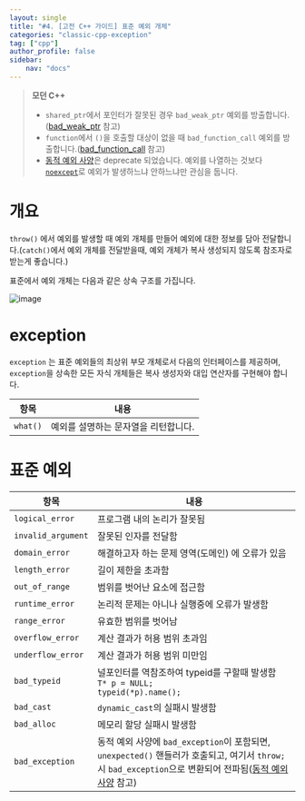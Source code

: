 ```yaml
---
layout: single
title: "#4. [고전 C++ 가이드] 표준 예외 개체"
categories: "classic-cpp-exception"
tag: ["cpp"]
author_profile: false
sidebar: 
    nav: "docs"
---
```


> **모던 C++**
> * `shared_ptr`에서 포인터가 잘못된 경우 `bad_weak_ptr` 예외를 방출합니다.([bad_weak_ptr](https://tango1202.github.io/mordern-cpp-stl/mordern-cpp-stl-shared_ptr-weak_ptr/#bad_weak_ptr) 참고)
> * `function`에서 `()`을 호출할 대상이 없을 때 `bad_function_call` 예외를 방출합니다.([bad_function_call](https://tango1202.github.io/mordern-cpp-stl/mordern-cpp-stl-function/#bad_function_call) 참고)
> * [동적 예외 사양](https://tango1202.github.io/classic-cpp-exception/classic-cpp-exception-mechanism/#%EB%8F%99%EC%A0%81-%EC%98%88%EC%99%B8-%EC%82%AC%EC%96%91)은 deprecate 되었습니다. 예외를 나열하는 것보다 [`noexcept`](https://tango1202.github.io/mordern-cpp/mordern-cpp-noexcept)로 예외가 발생하느냐 안하느냐만 관심을 둡니다.

# 개요

`throw()` 에서 예외를 발생할 때 예외 개체를 만들어 예외에 대한 정보를 담아 전달합니다.(`catch()`에서 예외 개체를 전달받을때, 예외 개체가 복사 생성되지 않도록 참조자로 받는게 좋습니다.)

표준에서 예외 개체는 다음과 같은 상속 구조를 가집니다.

![image](https://github.com/tango1202/tango1202.github.io/assets/133472501/e180dc05-a0f6-4879-abc1-376061be3162)

# exception

`exception` 는 표준 예외들의 최상위 부모 개체로서 다음의 인터페이스를 제공하며, `exception`을 상속한 모든 자식 개체들은 복사 생성자와 대입 연산자를 구현해야 합니다.

|항목|내용|
|--|--|
|`what()`|예외를 설명하는 문자열을 리턴합니다.|

# 표준 예외

|항목|내용|
|--|--|
|`logical_error`|프로그램 내의 논리가 잘못됨|
|`invalid_argument`|잘못된 인자를 전달함|
|`domain_error`|해결하고자 하는 문제 영역(도메인) 에 오류가 있음|
|`length_error`|길이 제한을 초과함|
|`out_of_range`|범위를 벗어난 요소에 접근함|
|`runtime_error`|논리적 문제는 아니나 실행중에 오류가 발생함|
|`range_error`|유효한 범위를 벗어남|
|`overflow_error`|계산 결과가 허용 범위 초과임|
|`underflow_error`|계산 결과가 허용 범위 미만임|
|`bad_typeid`|널포인터를 역참조하여 typeid를 구할때 발생함<br/>`T* p = NULL;`<br/>`typeid(*p).name();`|
|`bad_cast`|`dynamic_cast`의 실패시 발생함|
|`bad_alloc`|메모리 할당 실패시 발생함|
|`bad_exception`|동적 예외 사양에 `bad_exception`이 포함되면, `unexpected()` 핸들러가 호출되고, 여기서 `throw;`시 `bad_exception`으로 변환되어 전파됨([동적 예외 사양](https://tango1202.github.io/classic-cpp-exception/classic-cpp-exception-mechanism/#%EB%8F%99%EC%A0%81-%EC%98%88%EC%99%B8-%EC%82%AC%EC%96%91) 참고)|

